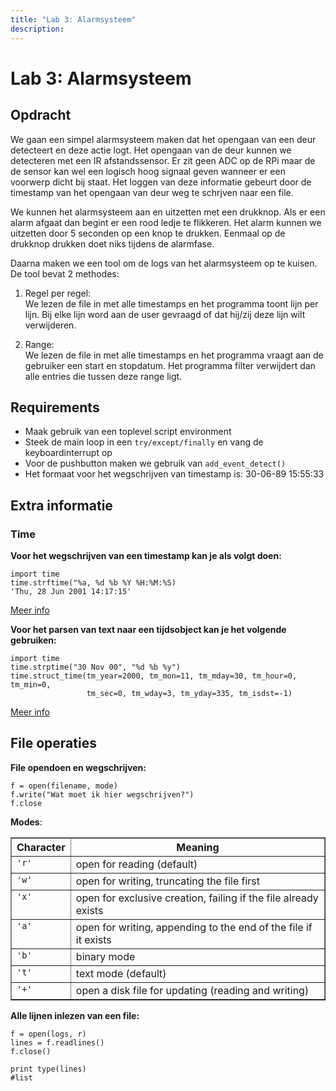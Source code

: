 ```yaml
---
title: "Lab 3: Alarmsysteem"
description: 
---
```

# Lab 3: Alarmsysteem

## Opdracht

We gaan een simpel alarmsysteem maken dat het opengaan van een deur detecteert
en deze actie logt.  Het opengaan van de deur kunnen  we detecteren met een IR
afstandssensor. Er zit geen ADC op de RPi maar de de sensor kan wel een logisch
hoog signaal geven wanneer er een voorwerp dicht bij staat. Het loggen van deze
informatie gebeurt door de timestamp van het opengaan van deur weg te schrjven
naar een file.

We kunnen het alarmsysteem aan en uitzetten met een drukknop. Als er een alarm
afgaat dan begint er een rood ledje te flikkeren. Het alarm kunnen we uitzetten
door 5 seconden op een knop te drukken. Eenmaal op de drukknop drukken doet
niks tijdens de alarmfase.

Daarna maken we een tool om de logs van het alarmsysteem op te kuisen. De tool
bevat 2 methodes:

1. Regel per regel:  
   We lezen de file in met alle timestamps en het programma toont lijn per lijn. Bij elke lijn word
   aan de user gevraagd of dat hij/zij deze lijn wilt verwijderen.

2. Range:  
   We lezen de file in met alle timestamps en het programma vraagt aan de
   gebruiker een start en stopdatum. Het programma filter verwijdert dan alle
   entries die tussen deze range ligt.


## Requirements
* Maak gebruik van een toplevel script environment
* Steek de main loop in een `try/except/finally` en vang de keyboardinterrupt op
* Voor de pushbutton maken we gebruik van `add_event_detect()`
* Het formaat voor het wegschrijven van timestamp is: 30-06-89 15:55:33 

## Extra informatie

### Time

**Voor het wegschrijven van een timestamp kan je als volgt doen:**

```
import time
time.strftime("%a, %d %b %Y %H:%M:%S)
'Thu, 28 Jun 2001 14:17:15'
```

[Meer info](https://docs.python.org/3.7/library/time.html?highlight=time#time.strftime)

**Voor het parsen van text naar een tijdsobject kan je het volgende gebruiken:**


```
import time
time.strptime("30 Nov 00", "%d %b %y")   
time.struct_time(tm_year=2000, tm_mon=11, tm_mday=30, tm_hour=0, tm_min=0,
                 tm_sec=0, tm_wday=3, tm_yday=335, tm_isdst=-1)
```

[Meer info](https://docs.python.org/3.7/library/time.html?highlight=time#time.strptime)

## File operaties

**File opendoen en wegschrijven:**

```
f = open(filename, mode)
f.write("Wat moet ik hier wegschrijven?")
f.close
```

**Modes**:
<table border="1" class="docutils">
<colgroup>
<col width="13%">
<col width="88%">
</colgroup>
<thead valign="bottom">
<tr class="row-odd"><th class="head">Character</th>
<th class="head">Meaning</th>
</tr>
</thead>
<tbody valign="top">
<tr class="row-even"><td><code class="docutils literal"><span class="pre">'r'</span></code></td>
<td>open for reading (default)</td>
</tr>
<tr class="row-odd"><td><code class="docutils literal"><span class="pre">'w'</span></code></td>
<td>open for writing, truncating the file first</td>
</tr>
<tr class="row-even"><td><code class="docutils literal"><span class="pre">'x'</span></code></td>
<td>open for exclusive creation, failing if the file already exists</td>
</tr>
<tr class="row-odd"><td><code class="docutils literal"><span class="pre">'a'</span></code></td>
<td>open for writing, appending to the end of the file if it exists</td>
</tr>
<tr class="row-even"><td><code class="docutils literal"><span class="pre">'b'</span></code></td>
<td>binary mode</td>
</tr>
<tr class="row-odd"><td><code class="docutils literal"><span class="pre">'t'</span></code></td>
<td>text mode (default)</td>
</tr>
<tr class="row-even"><td><code class="docutils literal"><span class="pre">'+'</span></code></td>
<td>open a disk file for updating (reading and writing)</td>
</tr>
</tbody>
</table>

**Alle lijnen inlezen van een file:**

```
f = open(logs, r)
lines = f.readlines()
f.close()

print type(lines)
#list

```

